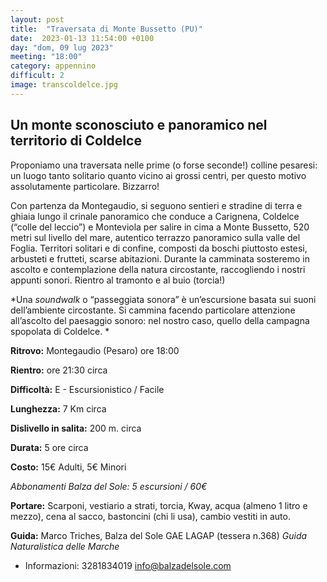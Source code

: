 ```yaml
---
layout: post
title:  "Traversata di Monte Bussetto (PU)"
date:  2023-01-13 11:54:00 +0100
day: "dom, 09 lug 2023"
meeting: "18:00"
category: appennino 
difficult: 2
image: transcoldelce.jpg
---
```


## Un monte sconosciuto e panoramico nel territorio di Coldelce

Proponiamo una traversata nelle prime (o forse seconde!) colline pesaresi: un luogo tanto solitario quanto vicino ai grossi centri, per questo motivo assolutamente particolare. Bizzarro!

Con partenza da Montegaudio, si seguono sentieri e stradine di terra e ghiaia lungo il crinale panoramico che conduce a Carignena, Coldelce (“colle del leccio”) e Monteviola per salire in cima a Monte Bussetto, 520 metri sul livello del mare, autentico terrazzo panoramico sulla valle del Foglia. 
Territori solitari e di confine, composti da boschi piuttosto estesi, arbusteti e frutteti, scarse abitazioni. 
Durante la camminata sosteremo in ascolto e contemplazione della natura circostante, raccogliendo i nostri appunti sonori.
Rientro al tramonto e al buio (torcia!)

*Una *soundwalk* o “passeggiata sonora” è un’escursione basata sui suoni dell’ambiente circostante. Si cammina facendo particolare attenzione all’ascolto del paesaggio sonoro: nel nostro caso, quello della campagna spopolata di Coldelce. *
   

**Ritrovo:** Montegaudio (Pesaro) ore 18:00

**Rientro:** ore 21:30 circa 

**Difficoltà:** E - Escursionistico / Facile

**Lunghezza:** 7 Km circa

**Dislivello in salita:** 200 m. circa

**Durata:** 5 ore circa

**Costo:** 15€ Adulti, 5€ Minori

*Abbonamenti Balza del Sole: 5 escursioni / 60€*

**Portare:** Scarponi, vestiario a strati, torcia, Kway, acqua (almeno 1 litro e mezzo), cena al sacco, bastoncini (chi li usa), cambio vestiti in auto.

**Guida:** Marco Triches, Balza del Sole GAE LAGAP (tessera n.368)
*Guida Naturalistica delle Marche*
+ Informazioni:    3281834019    info@balzadelsole.com
